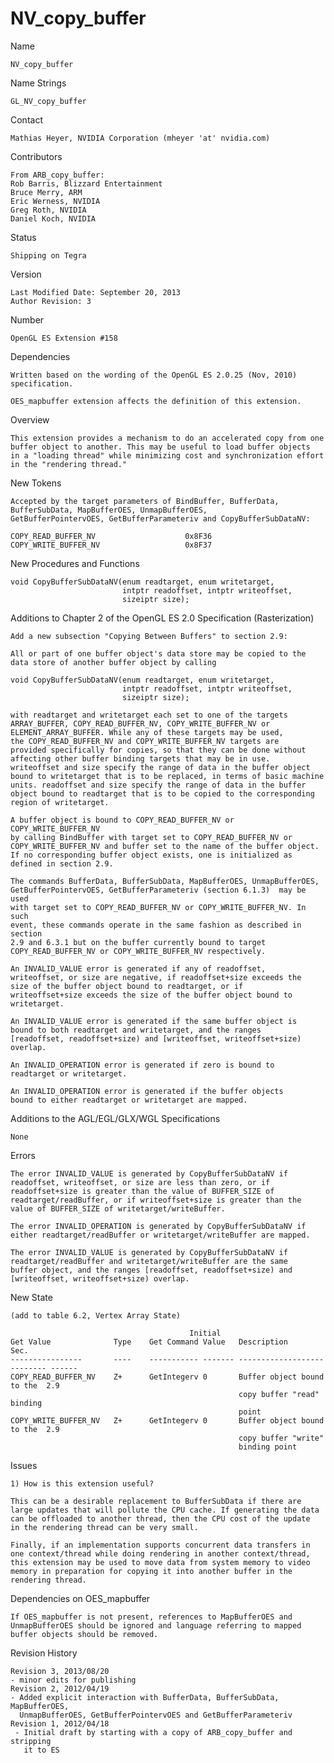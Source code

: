 # NV_copy_buffer

Name

    NV_copy_buffer

Name Strings

    GL_NV_copy_buffer

Contact

    Mathias Heyer, NVIDIA Corporation (mheyer 'at' nvidia.com)

Contributors

    From ARB_copy_buffer:
    Rob Barris, Blizzard Entertainment
    Bruce Merry, ARM
    Eric Werness, NVIDIA
    Greg Roth, NVIDIA
    Daniel Koch, NVIDIA

Status

    Shipping on Tegra

Version

    Last Modified Date: September 20, 2013
    Author Revision: 3

Number

    OpenGL ES Extension #158

Dependencies

    Written based on the wording of the OpenGL ES 2.0.25 (Nov, 2010)
    specification.
    
    OES_mapbuffer extension affects the definition of this extension.

Overview

    This extension provides a mechanism to do an accelerated copy from one
    buffer object to another. This may be useful to load buffer objects
    in a "loading thread" while minimizing cost and synchronization effort
    in the "rendering thread."

New Tokens

    Accepted by the target parameters of BindBuffer, BufferData,
    BufferSubData, MapBufferOES, UnmapBufferOES, 
    GetBufferPointervOES, GetBufferParameteriv and CopyBufferSubDataNV:

    COPY_READ_BUFFER_NV                    0x8F36
    COPY_WRITE_BUFFER_NV                   0x8F37

New Procedures and Functions

    void CopyBufferSubDataNV(enum readtarget, enum writetarget,
                             intptr readoffset, intptr writeoffset,
                             sizeiptr size);

Additions to Chapter 2 of the OpenGL ES 2.0 Specification (Rasterization)

    Add a new subsection "Copying Between Buffers" to section 2.9:

    All or part of one buffer object's data store may be copied to the
    data store of another buffer object by calling

    void CopyBufferSubDataNV(enum readtarget, enum writetarget,
                             intptr readoffset, intptr writeoffset,
                             sizeiptr size);

    with readtarget and writetarget each set to one of the targets
    ARRAY_BUFFER, COPY_READ_BUFFER_NV, COPY_WRITE_BUFFER_NV or
    ELEMENT_ARRAY_BUFFER. While any of these targets may be used,
    the COPY_READ_BUFFER_NV and COPY_WRITE_BUFFER_NV targets are
    provided specifically for copies, so that they can be done without
    affecting other buffer binding targets that may be in use.
    writeoffset and size specify the range of data in the buffer object
    bound to writetarget that is to be replaced, in terms of basic machine
    units. readoffset and size specify the range of data in the buffer
    object bound to readtarget that is to be copied to the corresponding
    region of writetarget.
    
    A buffer object is bound to COPY_READ_BUFFER_NV or COPY_WRITE_BUFFER_NV
    by calling BindBuffer with target set to COPY_READ_BUFFER_NV or
    COPY_WRITE_BUFFER_NV and buffer set to the name of the buffer object.
    If no corresponding buffer object exists, one is initialized as
    defined in section 2.9.
    
    The commands BufferData, BufferSubData, MapBufferOES, UnmapBufferOES, 
    GetBufferPointervOES, GetBufferParameteriv (section 6.1.3)  may be used
    with target set to COPY_READ_BUFFER_NV or COPY_WRITE_BUFFER_NV. In such
    event, these commands operate in the same fashion as described in section
    2.9 and 6.3.1 but on the buffer currently bound to target
    COPY_READ_BUFFER_NV or COPY_WRITE_BUFFER_NV respectively.

    An INVALID_VALUE error is generated if any of readoffset,
    writeoffset, or size are negative, if readoffset+size exceeds the
    size of the buffer object bound to readtarget, or if
    writeoffset+size exceeds the size of the buffer object bound to
    writetarget.

    An INVALID_VALUE error is generated if the same buffer object is
    bound to both readtarget and writetarget, and the ranges
    [readoffset, readoffset+size) and [writeoffset, writeoffset+size)
    overlap.

    An INVALID_OPERATION error is generated if zero is bound to
    readtarget or writetarget.
    
    An INVALID_OPERATION error is generated if the buffer objects
    bound to either readtarget or writetarget are mapped.

Additions to the AGL/EGL/GLX/WGL Specifications

    None

Errors

    The error INVALID_VALUE is generated by CopyBufferSubDataNV if
    readoffset, writeoffset, or size are less than zero, or if
    readoffset+size is greater than the value of BUFFER_SIZE of
    readtarget/readBuffer, or if writeoffset+size is greater than the
    value of BUFFER_SIZE of writetarget/writeBuffer.
    
    The error INVALID_OPERATION is generated by CopyBufferSubDataNV if
    either readtarget/readBuffer or writetarget/writeBuffer are mapped.

    The error INVALID_VALUE is generated by CopyBufferSubDataNV if
    readtarget/readBuffer and writetarget/writeBuffer are the same
    buffer object, and the ranges [readoffset, readoffset+size) and
    [writeoffset, writeoffset+size) overlap.

New State

    (add to table 6.2, Vertex Array State)

                                            Initial
    Get Value              Type    Get Command Value   Description                 Sec.    
    ----------------       ----    ----------- ------- --------------------------- ------  
    COPY_READ_BUFFER_NV    Z+      GetIntegerv 0       Buffer object bound to the  2.9     
                                                       copy buffer "read" binding
                                                       point
    COPY_WRITE_BUFFER_NV   Z+      GetIntegerv 0       Buffer object bound to the  2.9     
                                                       copy buffer "write"
                                                       binding point

Issues

    1) How is this extension useful?
        
    This can be a desirable replacement to BufferSubData if there are
    large updates that will pollute the CPU cache. If generating the data
    can be offloaded to another thread, then the CPU cost of the update
    in the rendering thread can be very small.

    Finally, if an implementation supports concurrent data transfers in
    one context/thread while doing rendering in another context/thread,
    this extension may be used to move data from system memory to video
    memory in preparation for copying it into another buffer in the
    rendering thread.
       

Dependencies on OES_mapbuffer

    If OES_mapbuffer is not present, references to MapBufferOES and
    UnmapBufferOES should be ignored and language referring to mapped
    buffer objects should be removed.
    
Revision History

    Revision 3, 2013/08/20
    - minor edits for publishing
    Revision 2, 2012/04/19
    - Added explicit interaction with BufferData, BufferSubData, MapBufferOES,
      UnmapBufferOES, GetBufferPointervOES and GetBufferParameteriv
    Revision 1, 2012/04/18
     - Initial draft by starting with a copy of ARB_copy_buffer and stripping
       it to ES

